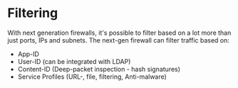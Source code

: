 # Filtering

With next generation firewalls, it's possible to filter based on a lot more than just ports, IPs and subnets. The next-gen firewall can filter traffic based on:

* App-ID
* User-ID (can be integrated with LDAP)
* Content-ID (Deep-packet inspection - hash signatures)
* Service Profiles (URL-, file, filtering, Anti-malware)
